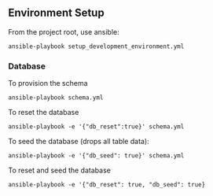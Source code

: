 ## Environment Setup

From the project root, use ansible:

```
ansible-playbook setup_development_environment.yml
```

### Database

To provision the schema
```
ansible-playbook schema.yml
```

To reset the database

```
ansible-playbook -e '{"db_reset":true}' schema.yml
```

To seed the database (drops all table data):

```
ansible-playbook -e '{"db_seed": true}' schema.yml
```

To reset and seed the database

```
ansible-playbook -e '{"db_reset": true, "db_seed": true}
```